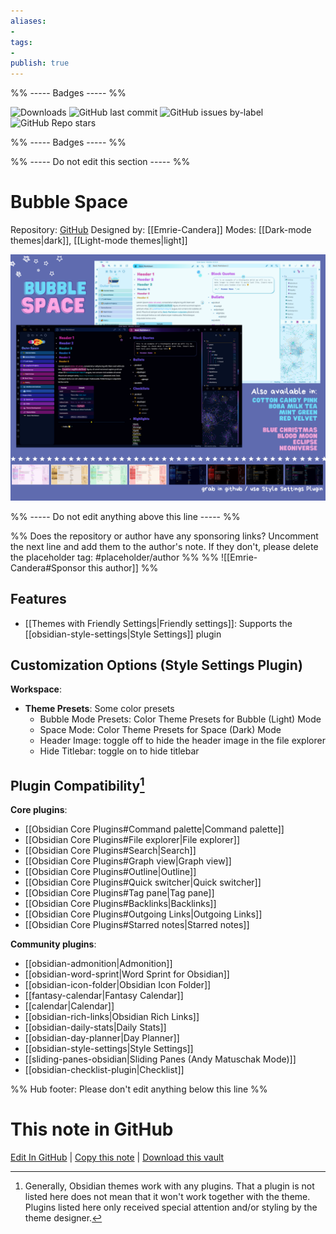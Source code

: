 ```yaml
---
aliases:
- 
tags: 
- 
publish: true
---
```


%% ----- Badges ----- %%

![Downloads](https://img.shields.io/badge/downloads-25679-573E7A?style=for-the-badge&logo=)
![GitHub last commit](https://img.shields.io/github/last-commit/Emrie-Candera/Bubble-Space-Theme?color=573E7A&label=last%20update&logo=github&style=for-the-badge)
![GitHub issues by-label](https://img.shields.io/github/issues/Emrie-Candera/Bubble-Space-Theme/help%20wanted?color=573E7A&logo=github&style=for-the-badge) 
![GitHub Repo stars](https://img.shields.io/github/stars/Emrie-Candera/Bubble-Space-Theme?color=573E7A&logo=github&style=for-the-badge)

%% ----- Badges ----- %%

%% ----- Do not edit this section ----- %%

# Bubble Space

Repository: [GitHub](https://github.com/Emrie-Candera/Bubble-Space-Theme)
Designed by: [[Emrie-Candera]]
Modes: [[Dark-mode themes|dark]], [[Light-mode themes|light]]



![screenshot](https://github.com/Emrie-Candera/Bubble-Space-Theme/raw/main/screenshot.png)

%% ----- Do not edit anything above this line ----- %% 

%% Does the repository or author have any sponsoring links? Uncomment the next line and add them to the author's note. If they don't, please delete the placeholder tag: #placeholder/author %%
%% ![[Emrie-Candera#Sponsor this author]] %%


## Features

- [[Themes with Friendly Settings|Friendly settings]]: Supports the [[obsidian-style-settings|Style Settings]] plugin

## Customization Options (Style Settings Plugin) 

**Workspace**: 
- **Theme Presets**: Some color presets
    - Bubble Mode Presets: Color Theme Presets for Bubble (Light) Mode
    - Space Mode: Color Theme Presets for Space (Dark) Mode
    - Header Image: toggle off to hide the header image in the file explorer
    - Hide Titlebar: toggle on to hide titlebar

## Plugin Compatibility[^1]

**Core plugins**:
- [[Obsidian Core Plugins#Command palette|Command palette]]
- [[Obsidian Core Plugins#File explorer|File explorer]]
- [[Obsidian Core Plugins#Search|Search]]
- [[Obsidian Core Plugins#Graph view|Graph view]]
- [[Obsidian Core Plugins#Outline|Outline]]
- [[Obsidian Core Plugins#Quick switcher|Quick switcher]]
- [[Obsidian Core Plugins#Tag pane|Tag pane]]
- [[Obsidian Core Plugins#Backlinks|Backlinks]]
- [[Obsidian Core Plugins#Outgoing Links|Outgoing Links]]
- [[Obsidian Core Plugins#Starred notes|Starred notes]]

**Community plugins**:
- [[obsidian-admonition|Admonition]]
- [[obsidian-word-sprint|Word Sprint for Obsidian]]
- [[obsidian-icon-folder|Obsidian Icon Folder]]
- [[fantasy-calendar|Fantasy Calendar]]
- [[calendar|Calendar]]
- [[obsidian-rich-links|Obsidian Rich Links]]
- [[obsidian-daily-stats|Daily Stats]]
- [[obsidian-day-planner|Day Planner]]
- [[obsidian-style-settings|Style Settings]]
- [[sliding-panes-obsidian|Sliding Panes (Andy Matuschak Mode)]]
- [[obsidian-checklist-plugin|Checklist]]

[^1]: Generally, Obsidian themes work with any plugins. That a plugin is not listed here does not mean that it won't work together with the theme. Plugins listed here only received special attention and/or styling by the theme designer.

%% Hub footer: Please don't edit anything below this line %%

# This note in GitHub

<span class="git-footer">[Edit In GitHub](https://github.dev/obsidian-community/obsidian-hub/blob/main/02%20-%20Community%20Expansions/02.05%20All%20Community%20Expansions/Themes/Bubble%20Space.md "git-hub-edit-note") | [Copy this note](https://raw.githubusercontent.com/obsidian-community/obsidian-hub/main/02%20-%20Community%20Expansions/02.05%20All%20Community%20Expansions/Themes/Bubble%20Space.md "git-hub-copy-note") | [Download this vault](https://github.com/obsidian-community/obsidian-hub/archive/refs/heads/main.zip "git-hub-download-vault") </span>
